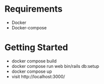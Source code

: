 # Requirements
- Docker
- Docker-compose

# Getting Started
- docker compose build
- docker compose run web bin/rails db:setup
- docker compose up
- visit http://localhost:3000/
